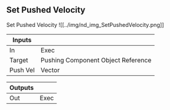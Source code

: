 ## Set Pushed Velocity
Set Pushed Velocity
![[../img/nd_img_SetPushedVelocity.png]]

|Inputs||
|--|--|
| In | Exec |
| Target | Pushing Component Object Reference |
| Push Vel | Vector |

|Outputs||
|--|--|
| Out | Exec |
